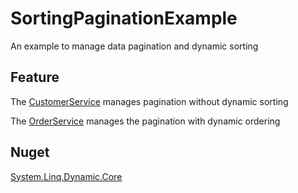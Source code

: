 # SortingPaginationExample

An example to manage data pagination and dynamic sorting

## Feature

The [CustomerService](https://github.com/GaetanoRu/SortingPaginationExample/blob/e0660eec1211aaab11b1754efd579cb823d83315/SortingPaginationExample/Services/CustomerService.cs)  manages pagination without dynamic sorting

The [OrderService](https://github.com/GaetanoRu/SortingPaginationExample/blob/e0660eec1211aaab11b1754efd579cb823d83315/SortingPaginationExample/Services/OrderService.cs)
manages the pagination with dynamic ordering

## Nuget
[System.Linq.Dynamic.Core](https://github.com/zzzprojects/System.Linq.Dynamic.Core)

